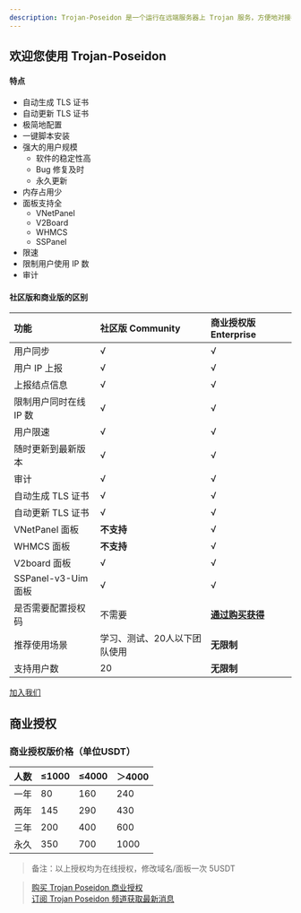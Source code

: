 ```yaml
---
description: Trojan-Poseidon 是一个运行在远端服务器上 Trojan 服务，方便地对接各种面板。
---
```


## 欢迎您使用 Trojan-Poseidon

#### 特点

* 自动生成 TLS 证书
* 自动更新 TLS 证书
* 极简地配置
* 一键脚本安装
* 强大的用户规模
  * 软件的稳定性高
  * Bug 修复及时
  * 永久更新
* 内存占用少
* 面板支持全
  * VNetPanel
  * V2Board
  * WHMCS
  * SSPanel
* 限速
* 限制用户使用 IP 数
* 审计

#### 社区版和商业版的区别

| 功能 | 社区版 Community | 商业授权版 Enterprise |
| :--- | :--- | :--- |
| 用户同步 								| √ | √ |
| 用户 IP 上报 							| √ | √ |
| 上报结点信息 							| √ | √ |
| 限制用户同时在线 IP 数 				| √ | √ |
| 用户限速 								| √ | √ |
| 随时更新到最新版本 					| √ | √ |
| 审计 									| √ | √ |
| 自动生成 TLS 证书 					| √ | √ |
| 自动更新 TLS 证书 					| √ | √ |
| VNetPanel 面板 						| **不支持** | √ |
| WHMCS 面板 							| **不支持** | √ |
| V2board 面板 							| √ | √ |
| SSPanel-v3-Uim 面板 					| √ | √ |
| 是否需要配置授权码 					| 不需要 | [**通过购买获得**](https://t.me/mara915) |
| 推荐使用场景 							| 学习、测试、20人以下团队使用 | **无限制** |
| 支持用户数 							| 20 | **无限制** |

[加入我们](https://t.me/trojan_poseidon)

[comment]: <> (TROJAN LICENSING BEGIN)

## 商业授权

### 商业授权版价格（单位USDT）

| 人数 | 	≤1000 |	≤4000 |	＞4000 |
|-----|--------|-------|--------|
|一年	| 80	| 160	| 240    |
|两年	| 145 |	290 | 	430  |
|三年	| 200 |	400 | 	600  |
|永久	| 350 |	700 | 	1000 |

> 备注：以上授权均为在线授权，修改域名/面板一次 5USDT  

> [购买 Trojan Poseidon 商业授权](https://t.me/mara915)  
[订阅 Trojan Poseidon 频道获取最新消息](https://t.me/trojan_poseidon)

[comment]: <> (TROJAN LICENSING BEGIN)
